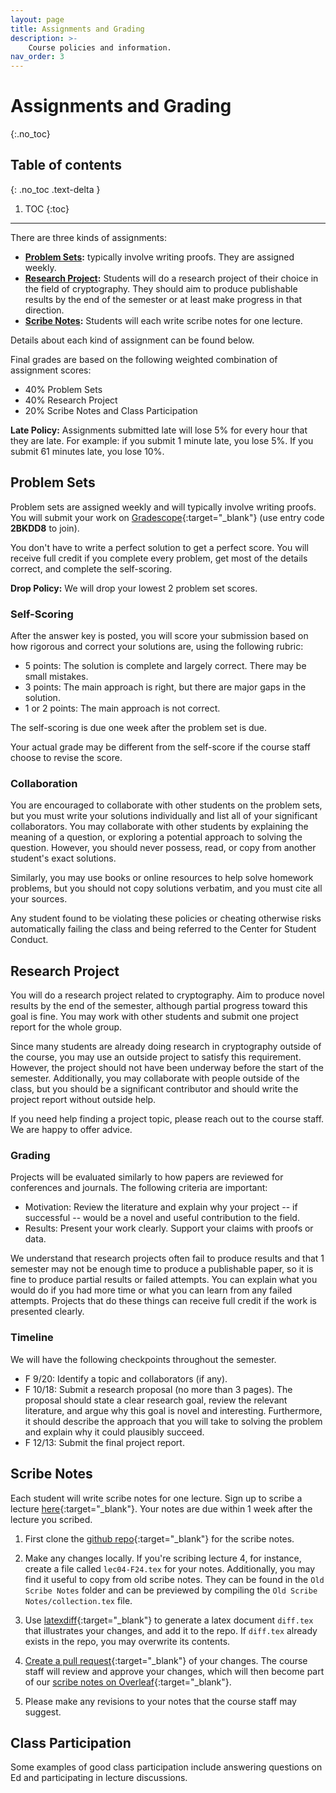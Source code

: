 ```yaml
---
layout: page
title: Assignments and Grading
description: >-
    Course policies and information.
nav_order: 3
---
```


# Assignments and Grading
{:.no_toc}

## Table of contents
{: .no_toc .text-delta }

1. TOC
{:toc}

---

There are three kinds of assignments:
*   **[Problem Sets](#problem-sets):** typically involve writing proofs. They are assigned weekly.
*   **[Research Project](#research-project):** Students will do a research project of their choice in the field of cryptography. They should aim to produce publishable results by the end of the semester or at least make progress in that direction.
*   **[Scribe Notes](#scribe-notes):** Students will each write scribe notes for one lecture.

Details about each kind of assignment can be found below.

Final grades are based on the following weighted combination of assignment scores:
*   40% Problem Sets
*   40% Research Project
*   20% Scribe Notes and Class Participation

**Late Policy:** Assignments submitted late will lose 5% for every hour that they are late. For example: if you submit 1 minute late, you lose 5%. If you submit 61 minutes late, you lose 10%.


## Problem Sets
Problem sets are assigned weekly and will typically involve writing proofs. You will submit your work on [Gradescope](https://www.gradescope.com/courses/799228){:target="_blank"} (use entry code **2BKDD8** to join).

You don't have to write a perfect solution to get a perfect score. You will receive full credit if you complete every problem, get most of the details correct, and complete the self-scoring.

**Drop Policy:** We will drop your lowest 2 problem set scores.

### Self-Scoring
After the answer key is posted, you will score your submission based on how rigorous and correct your solutions are, using the following rubric:
* 5 points: The solution is complete and largely correct. There may be small mistakes.
* 3 points: The main approach is right, but there are major gaps in the solution.
* 1 or 2 points: The main approach is not correct.

The self-scoring is due one week after the problem set is due.

Your actual grade may be different from the self-score if the course staff choose to revise the score.

### Collaboration
You are encouraged to collaborate with other students on the problem sets, but you must write your solutions individually and list all of your significant collaborators. You may collaborate with other students by explaining the meaning of a question, or exploring a potential approach to solving the question. However, you should never possess, read, or copy from another student's exact solutions.

Similarly, you may use books or online resources to help solve homework problems, but you should not copy solutions verbatim, and you must cite all your sources.

Any student found to be violating these policies or cheating otherwise risks automatically failing the class and being referred to the Center for Student Conduct.

## Research Project
You will do a research project related to cryptography. Aim to produce novel results by the end of the semester, although partial progress toward this goal is fine. You may work with other students and submit one project report for the whole group. 

Since many students are already doing research in cryptography outside of the course, you may use an outside project to satisfy this requirement. However, the project should not have been underway before the start of the semester. Additionally, you may collaborate with people outside of the class, but you should be a significant contributor and should write the project report without outside help.

If you need help finding a project topic, please reach out to the course staff. We are happy to offer advice.

### Grading
Projects will be evaluated similarly to how papers are reviewed for conferences and journals. The following criteria are important:
*   Motivation: Review the literature and explain why your project -- if successful -- would be a novel and useful contribution to the field.
*   Results: Present your work clearly. Support your claims with proofs or data.

We understand that research projects often fail to produce results and that 1 semester may not be enough time to produce a publishable paper, so it is fine to produce partial results or failed attempts. You can explain what you would do if you had more time or what you can learn from any failed attempts. Projects that do these things can receive full credit if the work is presented clearly.

### Timeline
We will have the following checkpoints throughout the semester.
*   F 9/20: Identify a topic and collaborators (if any).
*   F 10/18: Submit a research proposal (no more than 3 pages). The proposal should state a clear research goal, review the relevant literature, and argue why this goal is novel and interesting. Furthermore, it should describe the approach that you will take to solving the problem and explain why it could plausibly succeed.
*   F 12/13: Submit the final project report.

## Scribe Notes
Each student will write scribe notes for one lecture. Sign up to scribe a lecture [here](https://docs.google.com/spreadsheets/d/174bPvR3db2Uvda138NZWzITQixrS3XxK4Cn-1Ie1gLM/edit?usp=sharing){:target="_blank"}. Your notes are due within 1 week after the lecture you scribed.

1. First clone the [github repo](https://github.com/sanjamg/276-F24-Notes.git){:target="_blank"} for the scribe notes.

2. Make any changes locally. If you're scribing lecture 4, for instance, create a file called `lec04-F24.tex` for your notes. Additionally, you may find it useful to copy from old scribe notes. They can be found in the `Old Scribe Notes` folder and can be previewed by compiling the `Old Scribe Notes/collection.tex` file.

3. Use [latexdiff](https://www.overleaf.com/learn/latex/Articles/How_to_use_latexdiff_on_Overleaf){:target="_blank"} to generate a latex document `diff.tex` that illustrates your changes, and add it to the repo. If `diff.tex` already exists in the repo, you may overwrite its contents.

4. [Create a pull request](https://docs.github.com/en/pull-requests/collaborating-with-pull-requests/proposing-changes-to-your-work-with-pull-requests/creating-a-pull-request){:target="_blank"} of your changes. The course staff will review and approve your changes, which will then become part of our [scribe notes on Overleaf](https://www.overleaf.com/read/gtzztzzrdhtb#49cc0c){:target="_blank"}. 

5. Please make any revisions to your notes that the course staff may suggest.

## Class Participation
Some examples of good class participation include answering questions on Ed and participating in lecture discussions.